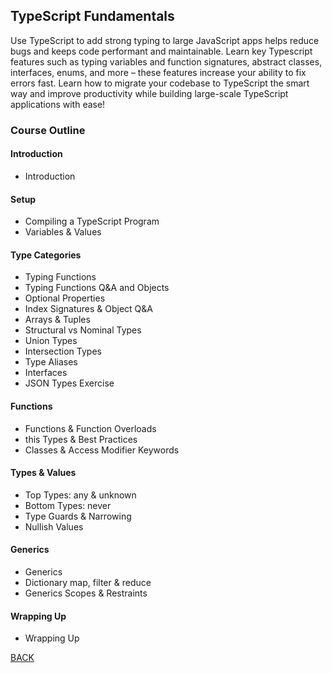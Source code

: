 ## TypeScript Fundamentals

Use TypeScript to add strong typing to large JavaScript apps helps reduce bugs and keeps code performant and maintainable. Learn key Typescript features such as typing variables and function signatures, abstract classes, interfaces, enums, and more – these features increase your ability to fix errors fast. Learn how to migrate your codebase to TypeScript the smart way and improve productivity while building large-scale TypeScript applications with ease!

<!-- Course Website (https://www.typescript-training.com/course/fundamentals-v3) -->
<!-- Course Code (https://github.com/mike-north/ts-fundamentals-v3) -->

### Course Outline
#### Introduction
- Introduction

#### Setup
- Compiling a TypeScript Program
- Variables & Values

#### Type Categories
- Typing Functions
- Typing Functions Q&A and Objects
- Optional Properties
- Index Signatures & Object Q&A
- Arrays & Tuples
- Structural vs Nominal Types
- Union Types
- Intersection Types
- Type Aliases
- Interfaces
- JSON Types Exercise

#### Functions
- Functions & Function Overloads
- this Types & Best Practices
- Classes & Access Modifier Keywords

#### Types & Values
- Top Types: any & unknown
- Bottom Types: never
- Type Guards & Narrowing
- Nullish Values

#### Generics
- Generics
- Dictionary map, filter & reduce
- Generics Scopes & Restraints

#### Wrapping Up
- Wrapping Up

[BACK](./README.md)